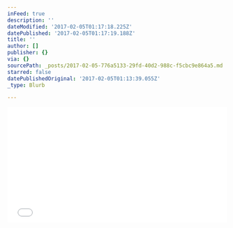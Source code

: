 ```yaml
---
inFeed: true
description: ''
dateModified: '2017-02-05T01:17:18.225Z'
datePublished: '2017-02-05T01:17:19.188Z'
title: ''
author: []
publisher: {}
via: {}
sourcePath: _posts/2017-02-05-776a5133-29fd-40d2-988c-f5cbc9e864a5.md
starred: false
datePublishedOriginal: '2017-02-05T01:13:39.055Z'
_type: Blurb

---
```

<iframe height='265' scrolling='no' title='Animated Avatar' src='//codepen.io/Trangbnguyen/embed/bZjdkp/?height=265&theme-id=light&default-tab=css,result&embed-version=2' frameborder='no' allowtransparency='true' allowfullscreen='true' style='width: 100%;'>See the Pen <a href='http://codepen.io/Trangbnguyen/pen/bZjdkp/'>Animated Avatar</a> by Trang B. Nguyen (<a href='http://codepen.io/Trangbnguyen'>@Trangbnguyen</a>) on <a href='http://codepen.io'>CodePen</a>.
    </iframe>